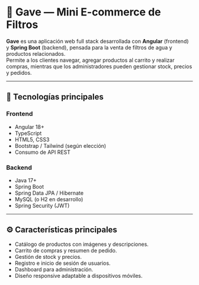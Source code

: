 # 🛒 Gave — Mini E-commerce de Filtros

**Gave** es una aplicación web full stack desarrollada con **Angular** (frontend) y **Spring Boot** (backend), pensada para la venta de filtros de agua y productos relacionados.  
Permite a los clientes navegar, agregar productos al carrito y realizar compras, mientras que los administradores pueden gestionar stock, precios y pedidos.

---

## 🚀 Tecnologías principales

### Frontend
- Angular 18+
- TypeScript
- HTML5, CSS3
- Bootstrap / Tailwind (según elección)
- Consumo de API REST

### Backend
- Java 17+
- Spring Boot
- Spring Data JPA / Hibernate
- MySQL (o H2 en desarrollo)
- Spring Security (JWT)

---

## ⚙️ Características principales
- Catálogo de productos con imágenes y descripciones.
- Carrito de compras y resumen de pedido.
- Gestión de stock y precios.
- Registro e inicio de sesión de usuarios.
- Dashboard para administración.
- Diseño responsive adaptable a dispositivos móviles.



